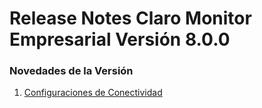 # Release Notes Claro Monitor Empresarial Versión 8.0.0

### Novedades de la Versión

1. [Configuraciones de Conectividad](configuraciones-de-conectividad.md)
